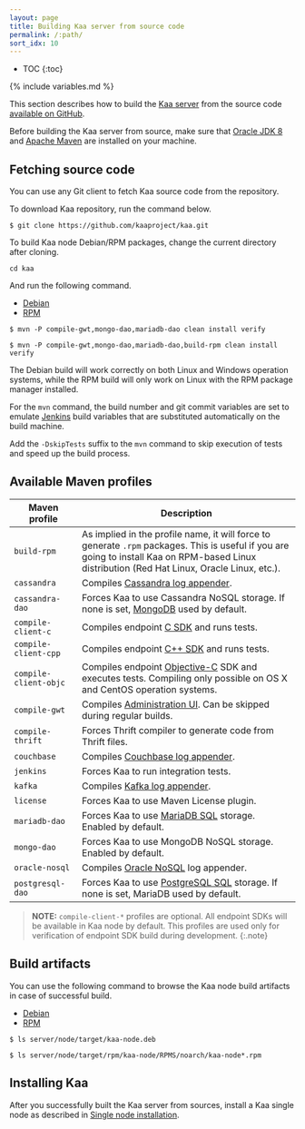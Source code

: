 ```yaml
---
layout: page
title: Building Kaa server from source code
permalink: /:path/
sort_idx: 10
---
```


* TOC
{:toc}

{% include variables.md %}

This section describes how to build the [Kaa server]({{root_url}}Glossary/#) from the source code [available on GitHub]({{github_url}}).

Before building the Kaa server from source, make sure that [Oracle JDK 8](http://www.oracle.com/) and [Apache Maven](https://maven.apache.org/) are installed on your machine.

## Fetching source code

You can use any Git client to fetch Kaa source code from the repository.

To download Kaa repository, run the command below.

```
$ git clone https://github.com/kaaproject/kaa.git
```

To build Kaa node Debian/RPM packages, change the current directory after cloning.

```
cd kaa
```
And run the following command.

<ul class="nav nav-tabs">
  <li class="active"><a data-toggle="tab" href="#debian1">Debian</a></li>
  <li><a data-toggle="tab" href="#rpm1">RPM</a></li>
</ul>

<div class="tab-content"><div id="debian1" class="tab-pane fade in active" markdown="1" >

```
$ mvn -P compile-gwt,mongo-dao,mariadb-dao clean install verify
```

</div><div id="rpm1" class="tab-pane fade" markdown="1" >

```
$ mvn -P compile-gwt,mongo-dao,mariadb-dao,build-rpm clean install verify
```

</div>
</div>

The Debian build will work correctly on both Linux and Windows operation systems, while the RPM build will only work on Linux with the RPM package manager installed.

For the `mvn` command, the build number and git commit variables are set to emulate [Jenkins](https://jenkins.io/) build variables that are substituted automatically on the build machine.

Add the `-DskipTests` suffix to the `mvn` command to skip execution of tests and speed up the build process.

## Available Maven profiles

| Maven profile | Description |
|--------------|-----------|
| `build-rpm` |As implied in the profile name, it will force to generate `.rpm` packages. This is useful if you are going to install Kaa on RPM-based Linux distribution (Red Hat Linux, Oracle Linux, etc.). |
| `cassandra` |Compiles [Cassandra log appender]({{root_url}}Programming-guide/Key-platform-features/Data-collection/Cassandra-log-appender/). |
| `cassandra-dao` |Forces Kaa to use Cassandra NoSQL storage. If none is set, [MongoDB](https://www.mongodb.com/) used by default. |
| `compile-client-c` |Compiles endpoint [C SDK]({{root_url}}Programming-guide/Using-Kaa-endpoint-SDKs/C/) and runs tests. |
| `compile-client-cpp` |Compiles endpoint [C++ SDK]({{root_url}}Programming-guide/Using-Kaa-endpoint-SDKs/C++/) and runs tests. |
| `compile-client-objc` |Compiles endpoint [Objective-C]({{root_url}}Programming-guide/Using-Kaa-endpoint-SDKs/Objective-C/)  SDK and executes tests. Compiling only possible on OS X and CentOS operation systems. |
| `compile-gwt` |Compiles [Administration UI]({{root_url}}Glossary/#administration-ui). Can be skipped during regular builds. |
| `compile-thrift` |Forces Thrift compiler to generate code from Thrift files. |
| `couchbase` |Compiles [Couchbase log appender]({{root_url}}Programming-guide/Key-platform-features/Data-collection/Couchbase-log-appender/). |
| `jenkins` |Forces Kaa to run integration tests. |
| `kafka` |Compiles [Kafka log appender]({{root_url}}Programming-guide/Key-platform-features/Data-collection/Kafka-log-appender/). |
| `license` |Forces Kaa to use Maven License plugin. |
| `mariadb-dao` |Forces Kaa to use [MariaDB SQL](https://mariadb.org/) storage. Enabled by default. |
| `mongo-dao` |Forces Kaa to use MongoDB NoSQL storage. Enabled by default. |
| `oracle-nosql` |Compiles  [Oracle NoSQL]({{root_url}}Programming-guide/Key-platform-features/Data-collection/Oracle-NoSQL-log-appender/) log appender. |
| `postgresql-dao` |Forces Kaa to use [PostgreSQL SQL](https://www.postgresql.org/) storage. If none is set, MariaDB used by default. |

>**NOTE:** `compile-client-*` profiles are optional.
>All endpoint SDKs will be available in Kaa node by default.
>This profiles are used only for verification of endpoint SDK build during development.
{:.note}

## Build artifacts

You can use the following command to browse the Kaa node build artifacts in case of successful build.

<ul class="nav nav-tabs">
  <li class="active"><a data-toggle="tab" href="#debian2">Debian</a></li>
  <li><a data-toggle="tab" href="#rpm2">RPM</a></li>
</ul>

<div class="tab-content"><div id="debian2" class="tab-pane fade in active" markdown="1" >

```
$ ls server/node/target/kaa-node.deb
```

</div><div id="rpm2" class="tab-pane fade" markdown="1" >

```
$ ls server/node/target/rpm/kaa-node/RPMS/noarch/kaa-node*.rpm
```

</div>
</div>

## Installing Kaa

After you successfully built the Kaa server from sources, install a Kaa single node as described in [Single node installation]({{root_url}}Administration-guide/System-installation/Single-node-installation/).